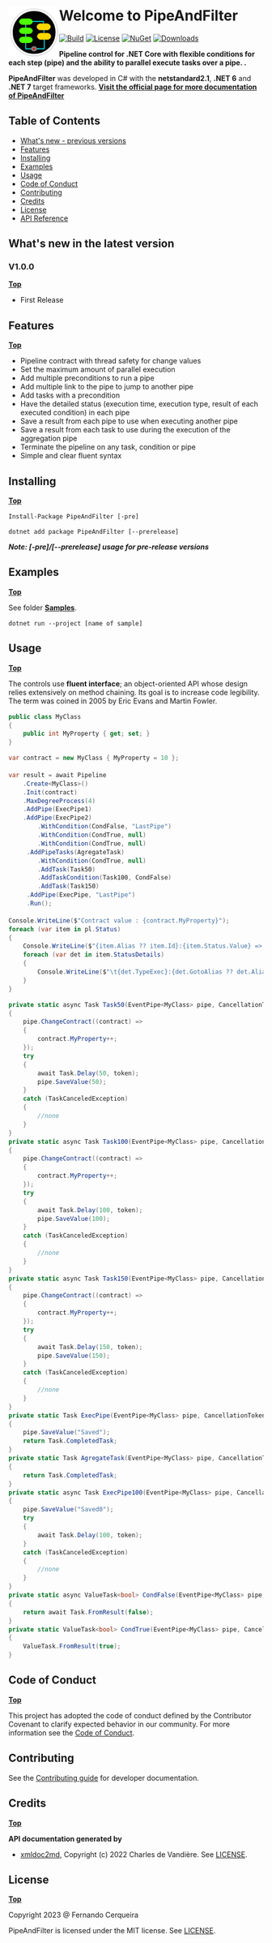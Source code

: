 # <img align="left" width="100" height="100" src="./images/icon.png">Welcome to PipeAndFilter
[![Build](https://github.com/FRACerqueira/PipeAndFilter/workflows/Build/badge.svg)](https://github.com/FRACerqueira/PipeAndFilter/actions/workflows/build.yml)
[![License](https://img.shields.io/badge/License-MIT-brightgreen.svg)](https://github.com/FRACerqueira/PipeAndFilter/blob/master/LICENSE)
[![NuGet](https://img.shields.io/nuget/v/PipeAndFilter)](https://www.nuget.org/packages/PipeAndFilter/)
[![Downloads](https://img.shields.io/nuget/dt/PipeAndFilter)](https://www.nuget.org/packages/PipeAndFilter/)


**Pipeline control for .NET Core with flexible conditions for each step (pipe)
and the ability to parallel execute tasks over a pipe.
.**

**PipeAndFilter** was developed in C# with the **netstandard2.1**, **.NET 6** and **.NET 7** target frameworks.
**[Visit the official page for more documentation of PipeAndFilter](https://fracerqueira.github.io/PipeAndFilter)**

## Table of Contents

- [What's new - previous versions]()
- [Features](#features)
- [Installing](#installing)
- [Examples](#examples)
- [Usage](#usage)
- [Code of Conduct](#code-of-conduct)
- [Contributing](#contributing)
- [Credits](#credits)
- [License](#license)
- [API Reference](https://fracerqueira.github.io/PipeAndFilter/apis/apis.html)

## What's new in the latest version 
### V1.0.0 

[**Top**](#table-of-contents)

- First Release

## Features
[**Top**](#table-of-contents)

- Pipeline contract with thread safety for change values
- Set the maximum amount of parallel execution
- Add multiple preconditions to run a pipe
- Add multiple link to the pipe to jump to another pipe
- Add tasks with a precondition
- Have the detailed status (execution time, execution type, result of each executed condition) in each pipe
- Save a result from each pipe to use when executing another pipe
- Save a result from each task to use during the execution of the aggregation pipe
- Terminate the pipeline on any task, condition or pipe
- Simple and clear fluent syntax

## Installing
[**Top**](#table-of-contents)

```
Install-Package PipeAndFilter [-pre]
```

```
dotnet add package PipeAndFilter [--prerelease]
```

**_Note:  [-pre]/[--prerelease] usage for pre-release versions_**

## Examples
[**Top**](#table-of-contents)

See folder [**Samples**](https://github.com/FRACerqueira/PipeAndFilter/tree/main/Samples).

```
dotnet run --project [name of sample]
```

## Usage
[**Top**](#table-of-contents)

The controls use **fluent interface**; an object-oriented API whose design relies extensively on method chaining. Its goal is to increase code legibility. The term was coined in 2005 by Eric Evans and Martin Fowler.
```csharp
public class MyClass
{
    public int MyProperty { get; set; }
}
```

```csharp
var contract = new MyClass { MyProperty = 10 };

var result = await Pipeline
    .Create<MyClass>()
    .Init(contract)
    .MaxDegreeProcess(4)
    .AddPipe(ExecPipe1)
    .AddPipe(ExecPipe2)
        .WithCondition(CondFalse, "LastPipe")
        .WithCondition(CondTrue, null)
        .WithCondition(CondTrue, null)
     .AddPipeTasks(AgregateTask)
        .WithCondition(CondTrue, null)
        .AddTask(Task50)
        .AddTaskCondition(Task100, CondFalse)
        .AddTask(Task150)
     .AddPipe(ExecPipe, "LastPipe")
     .Run();

Console.WriteLine($"Contract value : {contract.MyProperty}");
foreach (var item in pl.Status)
{
    Console.WriteLine($"{item.Alias ?? item.Id}:{item.Status.Value} => {item.Status.Elapsedtime}");
    foreach (var det in item.StatusDetails)
    {
        Console.WriteLine($"\t{det.TypeExec}:{det.GotoAlias ?? det.Alias}:{det.Condition} => :{det.Value}:{det.Elapsedtime}");
    }
}
```

```csharp
private static async Task Task50(EventPipe<MyClass> pipe, CancellationToken token)
{
    pipe.ChangeContract((contract) =>
    {
        contract.MyProperty++;
    });
    try
    {
        await Task.Delay(50, token);
        pipe.SaveValue(50);
    }
    catch (TaskCanceledException)
    {
        //none
    }
}
private static async Task Task100(EventPipe<MyClass> pipe, CancellationToken token)
{
    pipe.ChangeContract((contract) =>
    {
        contract.MyProperty++;
    });
    try
    {
        await Task.Delay(100, token);
        pipe.SaveValue(100);
    }
    catch (TaskCanceledException)
    {
        //none
    }
}
private static async Task Task150(EventPipe<MyClass> pipe, CancellationToken token)
{
    pipe.ChangeContract((contract) =>
    {
        contract.MyProperty++;
    });
    try
    {
        await Task.Delay(150, token);
        pipe.SaveValue(150);
    }
    catch (TaskCanceledException)
    {
        //none
    }
}
private static Task ExecPipe(EventPipe<MyClass> pipe, CancellationToken token)
{
    pipe.SaveValue("Saved");
    return Task.CompletedTask;
}
private static Task AgregateTask(EventPipe<MyClass> pipe, CancellationToken token)
{
    return Task.CompletedTask;
}
private static async Task ExecPipe100(EventPipe<MyClass> pipe, CancellationToken token)
{
    pipe.SaveValue("Saved0");
    try
    {
        await Task.Delay(100, token);
    }
    catch (TaskCanceledException)
    {
        //none
    }
}
private static async ValueTask<bool> CondFalse(EventPipe<MyClass> pipe, CancellationToken token)
{
    return await Task.FromResult(false);
}
private static ValueTask<bool> CondTrue(EventPipe<MyClass> pipe, CancellationToken token)
{
    ValueTask.FromResult(true);
}
```

## Code of Conduct
[**Top**](#table-of-contents)

This project has adopted the code of conduct defined by the Contributor Covenant to clarify expected behavior in our community.
For more information see the [Code of Conduct](CODE_OF_CONDUCT.md).

## Contributing

See the [Contributing guide](CONTRIBUTING.md) for developer documentation.

## Credits
[**Top**](#table-of-contents)

**API documentation generated by**

- [xmldoc2md](https://github.com/FRACerqueira/xmldoc2md), Copyright (c) 2022 Charles de Vandière. See [LICENSE](Licenses/LICENSE-xmldoc2md.md).

## License
[**Top**](#table-of-contents)

Copyright 2023 @ Fernando Cerqueira

PipeAndFilter is licensed under the MIT license. See [LICENSE](https://github.com/FRACerqueira/PipeAndFilter/blob/master/LICENSE).
